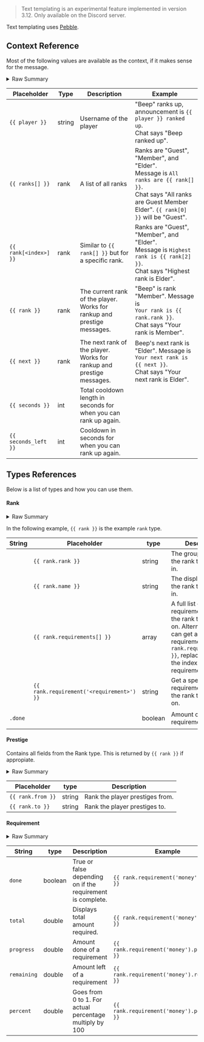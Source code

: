 > Text templating is an experimental feature implemented in version 3.12. Only available on the Discord server.

Text templating uses [Pebble](https://pebbletemplates.io/).

## Context Reference

Most of the following values are available as the context, if it makes sense for the message.
<details>
  <summary>Raw Summary</summary>
  <p>
    player: String<br>
    ranks: Rank[] - a list of all ranks<br>
    rank: Rank or Prestige<br>
    next: Rank or Prestige<br>
    seconds: Int<br>
    seconds_left: Int<br>
  </p>
</details>

Placeholder | Type | Description | Example
--- | --- | --- | ---
`{{ player }}` | string | Username of the player | "Beep" ranks up, announcement is `{{ player }} ranked up`.<br>Chat says "Beep ranked up".
`{{ ranks[] }}` | rank | A list of all ranks | Ranks are "Guest", "Member", and "Elder".<br>Message is `All ranks are {{ rank[] }}`.<br>Chat says "All ranks are Guest Member Elder". `{{ rank[0] }}` will be "Guest".
`{{ rank[<index>] }}` | rank | Similar to `{{ rank[] }}` but for a specific rank. | Ranks are "Guest", "Member", and "Elder".<br>Message is `Highest rank is {{ rank[2] }}`.<br>Chat says "Highest rank is Elder".
`{{ rank }}` | rank | The current rank of the player.<br>Works for rankup and prestige messages. | "Beep" is rank "Member". Message is<br>`Your rank is {{ rank.rank }}`.<br>Chat says "Your rank is Member".
`{{ next }}` | rank | The next rank of the player.<br>Works for rankup and prestige messages. | Beep's next rank is "Elder". Message is<br>`Your next rank is {{ next }}`.<br>Chat says "Your next rank is Elder".
`{{ seconds }}` | int | Total cooldown length in seconds for when you can rank up again.
`{{ seconds_left }}` | int | Cooldown in seconds for when you can rank up again.

## Types References

Below is a list of types and how you can use them.

#### Rank

<details>
  <summary>Raw Summary</summary>
  <p>
    rank: String - the group name of the rank<br>
    name: String - the display name of the rank<br>
    requirements: Requirement[] - a list of all the rank's requirements<br>
    requirement('name'): Requirement - get the specified requirement by its name<br>
    done: Boolean - true if the player has completed all requirements<br>
    index: Int - Position in list of ranks<br>
  </p>
</details>

In the following example, `{{ rank }}` is the example `rank` type.

String | Placeholder | type | Description | Example
--- | --- | --- | --- | ---
<br> | `{{ rank.rank }}` | string | The group name of the rank the player is in.
<br> | `{{ rank.name }}` | string | The display name of the rank the player is in.
<br> | `{{ rank.requirements[] }}` | array | A full list of requirements for<br>the rank the player is on. Alternatively you can get a single requirement with `{{ rank.requirements[0] }}`, replacing 0 with the index of the requirement.
<br> | `{{ rank.requirement('<requirement>') }}` | string | Get a specific requirement for<br>the rank the player is on. | `{{ requirement('money') }}`
`.done` | | boolean | Amount of a requirement done | `{{ requirement('money').done }}`

#### Prestige

Contains all fields from the Rank type. This is returned by `{{ rank }}` if appropiate.

<details>
  <summary>Raw Summary</summary>
  <p>
    from: String<br>
    to: String
  </p>
</details>

Placeholder | type | Description
--- | --- | ---
`{{ rank.from }}` | string | Rank the player prestiges from.
`{{ rank.to }}` | string | Rank the player prestiges to.

#### Requirement

<details>
  <summary>Raw Summary</summary>
  <p>
    name: String<br>
    done: Boolean<br>
    total: Double<br>
    progress: Double<br>
    remaining: Double - equal to total minus progress<br>
    percent: Double - goes from 0 to 1, for actual percent do {{ (requirement.percent * 100) }}
  </p>
</details>

String | type | Description | Example
--- | --- | --- | --- 
`done` | boolean | True or false depending on if the requirement is complete. | `{{ rank.requirement('money').done }}`
`total` | double | Displays total amount required. | `{{ rank.requirement('money').total }}`
`progress` | double | Amount done of a requirement | `{{ rank.requirement('money').progress }}`
`remaining` | double | Amount left of a requirement | `{{ rank.requirement('money').remaining }}`
`percent` | double | Goes from 0 to 1. For actual percentage multiply by 100 | `{{ rank.requirement('money').percent }}`
